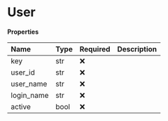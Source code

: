 # User

**Properties**

| Name       | Type | Required | Description |
| :--------- | :--- | :------- | :---------- |
| key        | str  | ❌       |             |
| user_id    | str  | ❌       |             |
| user_name  | str  | ❌       |             |
| login_name | str  | ❌       |             |
| active     | bool | ❌       |             |

<!-- This file was generated by liblab | https://liblab.com/ -->
